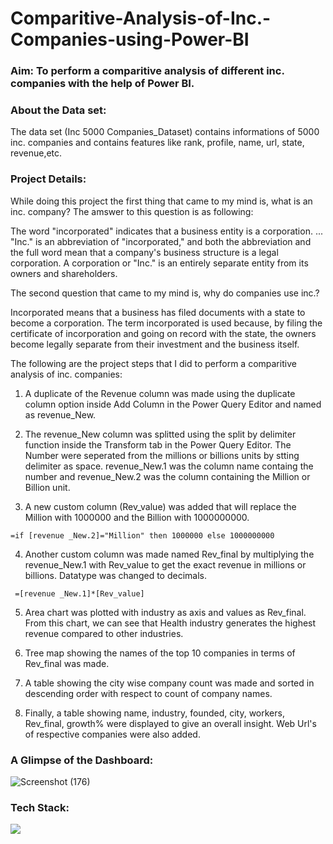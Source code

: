 # Comparitive-Analysis-of-Inc.-Companies-using-Power-BI


### Aim: To perform a comparitive analysis of different inc. companies with the help of Power BI.

### About the Data set: 
The data set (Inc 5000 Companies_Dataset) contains informations of 5000 inc. companies and contains features like rank, profile, name, url, state, revenue,etc.

### Project Details:

While doing this project the first thing that came to my mind is, what is an inc. company? The amswer to this question is as following:

The word "incorporated" indicates that a business entity is a corporation. ... "Inc." is an abbreviation of "incorporated," and both the abbreviation and the full word mean that a company's business structure is a legal corporation. A corporation or "Inc." is an entirely separate entity from its owners and shareholders.

The second question that came to my mind is, why do companies use inc.?

Incorporated means that a business has filed documents with a state to become a corporation. The term incorporated is used because, by filing the certificate of incorporation and going on record with the state, the owners become legally separate from their investment and the business itself.

The following are the project steps that I did to perform a comparitive analysis of inc. companies:

1. A duplicate of the Revenue column was made using the duplicate column option inside Add Column in the Power Query Editor and named as revenue_New.

2. The revenue_New column was splitted using the split by delimiter function inside the Transform tab in the Power Query Editor. The Number were
seperated from the millions or billions units by stting delimiter as space. revenue_New.1 was the column name containg the number and 
revenue_New.2 was the column containing the Million or Billion unit.

3. A new custom column (Rev_value) was added that will replace the Million with 1000000 and the Billion with 1000000000.

```=if [revenue _New.2]="Million" then 1000000 else 1000000000```

4.  Another custom column was made named Rev_final by multiplying the revenue_New.1 with Rev_value to get the exact revenue in
millions or billions. Datatype was changed to decimals.

``` =[revenue _New.1]*[Rev_value]```

5.  Area chart was plotted with industry as axis and values as Rev_final. From this chart, we can see that Health industry generates the
highest revenue compared to other industries.

6. Tree map showing the names of the top 10 companies in terms of Rev_final was made.

7. A table showing the city wise company count was made and sorted in descending order with respect to count of company names.

8. Finally, a table showing name, industry, founded, city, workers, Rev_final, growth% were displayed to give an overall
insight. Web Url's of respective companies were also added.

### A Glimpse of the Dashboard:

![Screenshot (176)](https://user-images.githubusercontent.com/75041273/133970780-226a7d2b-3ccb-4625-b293-bc20b36ffb1e.png)

### Tech Stack:

<img src="https://img.shields.io/badge/PowerBI-F2C811?style=for-the-badge&logo=Power%20BI&logoColor=black"/> 

